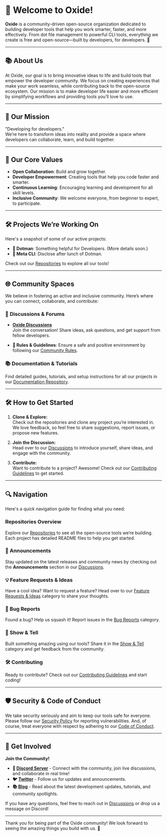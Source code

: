 # 🌟 Welcome to **Oxide**!

**Oxide** is a community-driven open-source organization dedicated to building developer tools that help you work smarter, faster, and more effectively. From dot file management to powerful CLI tools, everything we create is free and open-source—built by developers, for developers. 🚀

---

## 📚 **About Us**
At Oxide, our goal is to bring innovative ideas to life and build tools that empower the developer community. We focus on creating experiences that make your work seamless, while contributing back to the open-source ecosystem. Our mission is to make developer life easier and more efficient by simplifying workflows and providing tools you’ll love to use.

---

## 🎯 **Our Mission**
"Developing for developers."  
We’re here to transform ideas into reality and provide a space where developers can collaborate, learn, and build together.

---

## 🎨 **Our Core Values**

- **Open Collaboration**: Build and grow together.
- **Developer Empowerment**: Creating tools that help you code faster and smarter.
- **Continuous Learning**: Encouraging learning and development for all skill levels.
- **Inclusive Community**: We welcome everyone, from beginner to expert, to participate.

---

## 🛠️ **Projects We’re Working On**

Here's a snapshot of some of our active projects:

- **🔧 Dotman**: Something helpful for Developers. (More details soon.)
- **📄 Meta CLI**: Disclose after lunch of Dotman.
  
Check out our [Repositories](https://github.com/oxide-org) to explore all our tools!

---

## 🌐 **Community Spaces**

We believe in fostering an active and inclusive community. Here’s where you can connect, collaborate, and contribute:

### 📢 **Discussions & Forums**
- **[Oxide Discussions](https://github.com/orgs/oxide-org/discussions)**  
  Join the conversation! Share ideas, ask questions, and get support from fellow developers.

- **📜 Rules & Guidelines**: Ensure a safe and positive environment by following our [Community Rules](https://github.com/oxide-org/.github/blob/main/docs/rules.md).

### 📚 **Documentation & Tutorials**
Find detailed guides, tutorials, and setup instructions for all our projects in our [Documentation Repository](https://github.com/oxide-org/docs).

---

## 🛠️ **How to Get Started**

1. **Clone & Explore:**  
   Check out the repositories and clone any project you’re interested in. We love feedback, so feel free to share suggestions, report issues, or propose new features.

2. **Join the Discussion:**  
   Head over to our [Discussions](https://github.com/orgs/oxide-org/discussions) to introduce yourself, share ideas, and engage with the community.

3. **Contribute:**  
   Want to contribute to a project? Awesome! Check out our [Contributing Guidelines](https://github.com/oxide-org/.github/blob/main/CONTRIBUTING.md) to get started.

---

## 🔍 **Navigation**

Here's a quick navigation guide for finding what you need:

### **Repositories Overview**
Explore our [Repositories](https://github.com/oxide-org) to see all the open-source tools we’re building. Each project has detailed README files to help you get started.

### **📢 Announcements**
Stay updated on the latest releases and community news by checking out the **Announcements** section in our [Discussions](https://github.com/orgs/oxide-org/discussions/categories/announcements).

### **💡 Feature Requests & Ideas**
Have a cool idea? Want to request a feature? Head over to our [Feature Requests & Ideas](https://github.com/orgs/oxide-org/discussions/categories/feature-requests-ideas) category to share your thoughts.

### **🐞 Bug Reports**
Found a bug? Help us squash it! Report issues in the [Bug Reports](https://github.com/orgs/oxide-org/discussions/categories/bug-reports) category.

### **🎉 Show & Tell**
Built something amazing using our tools? Share it in the [Show & Tell](https://github.com/orgs/oxide-org/discussions/categories/show-and-tell) category and get feedback from the community.

### **🛠️ Contributing**
Ready to contribute? Check out our [Contributing Guidelines](https://github.com/oxide-org/.github/blob/main/CONTRIBUTING.md) and start coding!

---

## 🛡️ **Security & Code of Conduct**

We take security seriously and aim to keep our tools safe for everyone. Please follow our [Security Policy](https://github.com/oxide-org/.github/blob/main/SECURITY.md) for reporting vulnerabilities. And, of course, treat everyone with respect by adhering to our [Code of Conduct](https://github.com/oxide-org/.github/blob/main/CODE_OF_CONDUCT.md).

---

## 📣 **Get Involved**

**Join the Community!**  
- **💬 [Discord Server](https://discord.gg/your-discord-link)** - Connect with the community, join live discussions, and collaborate in real time!
- **🐦 [Twitter](https://twitter.com/oxide-org)** - Follow us for updates and announcements.
- **📚 [Blog](https://blog.oxide-org.dev)** - Read about the latest development updates, tutorials, and community spotlights.

If you have any questions, feel free to reach out in [Discussions](https://github.com/orgs/oxide-org/discussions) or drop us a message on Discord!

---

Thank you for being part of the Oxide community! We look forward to seeing the amazing things you build with us. 🙌
